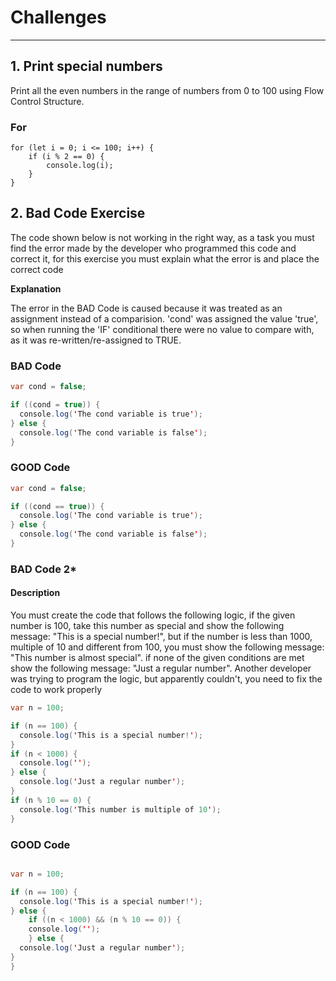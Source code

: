 # Challenges
___

## **1. Print special numbers**

Print all the even numbers in the range of numbers from 0 to 100 using Flow Control Structure. 

### **For**

```
for (let i = 0; i <= 100; i++) {
    if (i % 2 == 0) {
        console.log(i);
    }
}
```

## **2. Bad Code Exercise**

The code shown below is not working in the right way, as a task you must find the error made by the developer who programmed this code and correct it, for this exercise you must explain what the error is and place the correct code

**Explanation** 

The error in the BAD Code is caused because it was treated as an assignment instead of a comparision. 'cond' was assigned the value 'true', so when running the 'IF' conditional there were no value to compare with, as it was re-written/re-assigned to TRUE.

### **BAD Code**

```java
var cond = false;

if ((cond = true)) {
  console.log('The cond variable is true');
} else {
  console.log('The cond variable is false');
}
```

### **GOOD Code**

```java
var cond = false;

if ((cond == true)) {
  console.log('The cond variable is true');
} else {
  console.log('The cond variable is false');
}
```

### **BAD Code 2***

#### **Description**

You must create the code that follows the following logic, if the given number is 100, take this number as special and show the following message: "This is a special number!", but if the number is less than 1000, multiple of 10 and different from 100, you must show the following message: "This number is almost special". if none of the given conditions are met show the following message: "Just a regular number". Another developer was trying to program the logic, but apparently couldn't, you need to fix the code to work properly

```java
var n = 100;

if (n == 100) {
  console.log('This is a special number!');
}
if (n < 1000) {
  console.log('');
} else {
  console.log('Just a regular number');
}
if (n % 10 == 0) {
  console.log('This number is multiple of 10');
}
```

### **GOOD Code**

```java

var n = 100;

if (n == 100) {
  console.log('This is a special number!');
} else {
    if ((n < 1000) && (n % 10 == 0)) {
    console.log('');
    } else {
  console.log('Just a regular number');
}
}
```